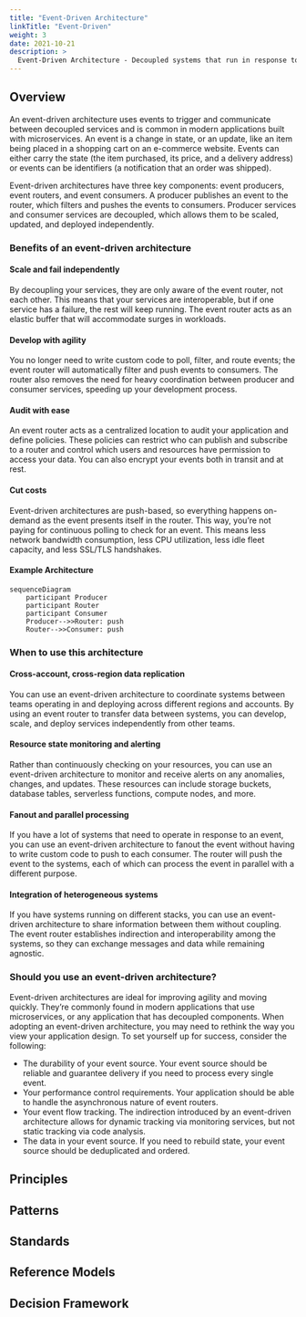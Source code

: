 ```yaml
---
title: "Event-Driven Architecture"
linkTitle: "Event-Driven"
weight: 3
date: 2021-10-21
description: >
  Event-Driven Architecture - Decoupled systems that run in response to events
---
```


## Overview

An event-driven architecture uses events to trigger and communicate between decoupled services and is common in modern applications built with microservices. An event is a change in state, or an update, like an item being placed in a shopping cart on an e-commerce website. Events can either carry the state (the item purchased, its price, and a delivery address) or events can be identifiers (a notification that an order was shipped).

Event-driven architectures have three key components: event producers, event routers, and event consumers. A producer publishes an event to the router, which filters and pushes the events to consumers. Producer services and consumer services are decoupled, which allows them to be scaled, updated, and deployed independently.

### Benefits of an event-driven architecture

#### Scale and fail independently

By decoupling your services, they are only aware of the event router, not each other. This means that your services are interoperable, but if one service has a failure, the rest will keep running. The event router acts as an elastic buffer that will accommodate surges in workloads.

#### Develop with agility

You no longer need to write custom code to poll, filter, and route events; the event router will automatically filter and push events to consumers. The router also removes the need for heavy coordination between producer and consumer services, speeding up your development process.

#### Audit with ease

An event router acts as a centralized location to audit your application and define policies. These policies can restrict who can publish and subscribe to a router and control which users and resources have permission to access your data. You can also encrypt your events both in transit and at rest.

#### Cut costs

Event-driven architectures are push-based, so everything happens on-demand as the event presents itself in the router. This way, you’re not paying for continuous polling to check for an event. This means less network bandwidth consumption, less CPU utilization, less idle fleet capacity, and less SSL/TLS handshakes.

#### Example Architecture

```mermaid
sequenceDiagram
    participant Producer
    participant Router
    participant Consumer
    Producer-->>Router: push
    Router-->>Consumer: push

```

### When to use this architecture

#### Cross-account, cross-region data replication

You can use an event-driven architecture to coordinate systems between teams operating in and deploying across different regions and accounts. By using an event router to transfer data between systems, you can develop, scale, and deploy services independently from other teams.

#### Resource state monitoring and alerting

Rather than continuously checking on your resources, you can use an event-driven architecture to monitor and receive alerts on any anomalies, changes, and updates. These resources can include storage buckets, database tables, serverless functions, compute nodes, and more.

#### Fanout and parallel processing

If you have a lot of systems that need to operate in response to an event, you can use an event-driven architecture to fanout the event without having to write custom code to push to each consumer. The router will push the event to the systems, each of which can process the event in parallel with a different purpose.

#### Integration of heterogeneous systems

If you have systems running on different stacks, you can use an event-driven architecture to share information between them without coupling. The event router establishes indirection and interoperability among the systems, so they can exchange messages and data while remaining agnostic.

### Should you use an event-driven architecture?

Event-driven architectures are ideal for improving agility and moving quickly. They’re commonly found in modern applications that use microservices, or any application that has decoupled components. When adopting an event-driven architecture, you may need to rethink the way you view your application design. To set yourself up for success, consider the following:

- The durability of your event source. Your event source should be reliable and guarantee delivery if you need to process every single event. 
- Your performance control requirements. Your application should be able to handle the asynchronous nature of event routers. 
- Your event flow tracking. The indirection introduced by an event-driven architecture allows for dynamic tracking via monitoring services, but not static tracking via code analysis. 
- The data in your event source. If you need to rebuild state, your event source should be deduplicated and ordered.

## Principles

## Patterns

## Standards

## Reference Models

## Decision Framework
